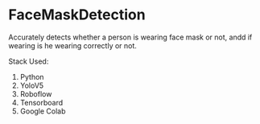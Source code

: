 # FaceMaskDetection
Accurately detects whether a person is wearing face mask or not, andd if wearing is he wearing correctly or not.

Stack Used:
1. Python
2. YoloV5
3. Roboflow
4. Tensorboard
5. Google Colab
